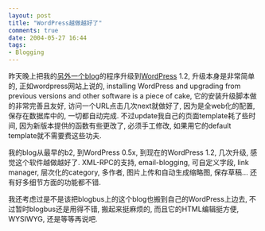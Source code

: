 ```yaml
---
layout: post
title: "WordPress越做越好了"
comments: true
date: 2004-05-27 16:44
tags:
- Blogging
---
```

昨天晚上把我的[另外一个blog](http://sunnyday.cn2k.net/blog/)的程序升级到[WordPress](http://wordpress.org) 1.2, 升级本身是非常简单的, 正如wordpress网站上说的, installing WordPress and upgrading from previous versions and other software is a piece of cake, 它的安装升级脚本做的非常完善且友好, 访问一个URL点击几次next就做好了, 因为是全web化的配置, 保存在数据库中的, 一切都自动完成. 不过update我自己的页面template耗了些时间, 因为新版本提供的函数有些更改了, 必须手工修改, 如果用它的default template就不需要费这些功夫. 

我的blog从最早的b2, 到WordPress 0.5x, 到现在的WordPress 1.2, 几次升级, 感觉这个软件越做越好了. XML-RPC的支持, email-blogging, 可自定义字段, link manager, 层次化的category, 多作者, 图片上传和自动生成缩略图, 保存草稿... 还有好多细节方面的功能都不错.

我还考虑过是不是该把blogbus上的这个blog也搬到自己的WordPress上边去, 不过暂时blogbus还是用得不错, 搬起来挺麻烦的, 而且它的HTML编辑挺方便, WYSIWYG, 还是等等再说吧.
